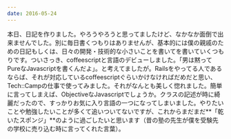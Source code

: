 ```yaml
---
date: 2016-05-24
---
```


本日、日記を作りました。やろうやろうと思ってましたけど、なかなか面倒で出来ませんでした。別に毎日書くつもりはありませんが、基本的には僕の親戚のための日記もしくは、日々の開発・技術的な小さいことを書いてを書いていくつもりです。ついさっき、coffeescriptと言語のデビューしました。「男は黙ってPureなJavascriptを書くんだよ」。と考えてましたが。Railsをやってる人であるならば、それが対応しているcoffeescriptぐらいかけなければだめだと思い、Tech::Campの仕事で使ってみました。それがなんとも美しく惚れました。簡単に言ってしまえば、ObjectiveなJavascriptでしょうか。クラスの記述が時に綺麗だったので、すっかりお気に入り言語の一つになってしまいました。やりたいことや勉強したいことが多くて追いついてないですが、これからまだまだ**「乾いたスポンジ」**のように過ごしたいと思います（昔の塾の先生が僕を受験先の学校に売り込む時に言ってくれた言葉）。